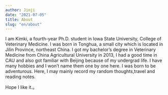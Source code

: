 ```yaml
---
author: Jinji
date: "2021-07-05"
title: About
slug: "en/about"
---
```


I am Kimki, a fourth-year Ph.D. student in Iowa State University, College of Veterinary Medicine. I was born in Tonghua, a small city which is located in Jilin Province, northeast China. I got my bachelor’s degree in Veterinary Medicine from China Agricultural University in 2013, I had a good time in CAU and also got familiar with Beijing because of my undergrad life. I have many hobbies and I won’t name them one by one here. I was born to be adventurous. Here, I may mainly record my random thoughts,travel and reading notes.

Hope I like it.。


